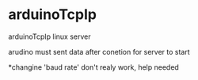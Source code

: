 arduinoTcpIp
============

arduinoTcpIp linux server


arudino must sent data after conetion for server to start

*changine 'baud rate' don't realy work, help needed
